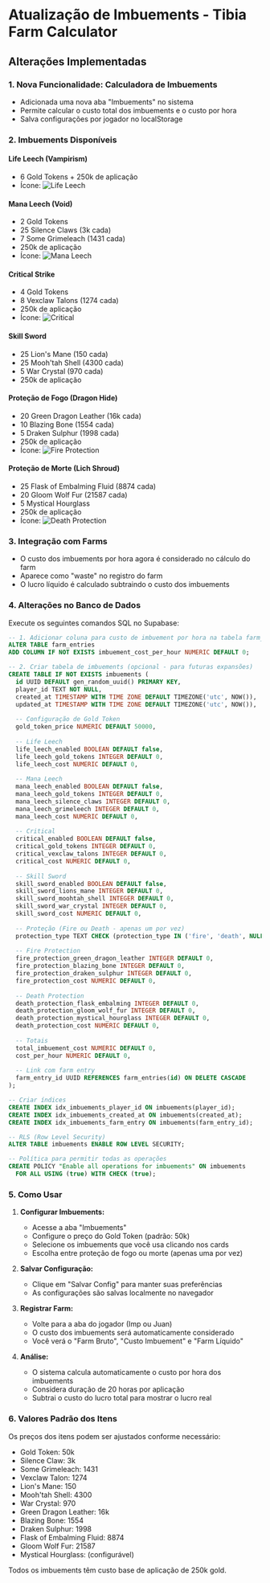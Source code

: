# Atualização de Imbuements - Tibia Farm Calculator

## Alterações Implementadas

### 1. Nova Funcionalidade: Calculadora de Imbuements
- Adicionada uma nova aba "Imbuements" no sistema
- Permite calcular o custo total dos imbuements e o custo por hora
- Salva configurações por jogador no localStorage

### 2. Imbuements Disponíveis

#### Life Leech (Vampirism)
- 6 Gold Tokens + 250k de aplicação
- Ícone: ![Life Leech](https://www.tibiawiki.com.br/images/6/6e/Vampirism_%28Roubo_de_Vida%29.gif)

#### Mana Leech (Void)
- 2 Gold Tokens
- 25 Silence Claws (3k cada)
- 7 Some Grimeleach (1431 cada)
- 250k de aplicação
- Ícone: ![Mana Leech](https://www.tibiawiki.com.br/images/4/40/Void_%28Roubo_de_Mana%29.gif)

#### Critical Strike
- 4 Gold Tokens
- 8 Vexclaw Talons (1274 cada)
- 250k de aplicação
- Ícone: ![Critical](https://www.tibiawiki.com.br/images/1/14/Strike_%28Dano_Cr%C3%ADtico%29.gif)

#### Skill Sword
- 25 Lion's Mane (150 cada)
- 25 Mooh'tah Shell (4300 cada)
- 5 War Crystal (970 cada)
- 250k de aplicação

#### Proteção de Fogo (Dragon Hide)
- 20 Green Dragon Leather (16k cada)
- 10 Blazing Bone (1554 cada)
- 5 Draken Sulphur (1998 cada)
- 250k de aplicação
- Ícone: ![Fire Protection](https://www.tibiawiki.com.br/images/3/3b/Dragon_Hide_%28Prote%C3%A7%C3%A3o_de_Fogo%29.gif)

#### Proteção de Morte (Lich Shroud)
- 25 Flask of Embalming Fluid (8874 cada)
- 20 Gloom Wolf Fur (21587 cada)
- 5 Mystical Hourglass
- 250k de aplicação
- Ícone: ![Death Protection](https://www.tibiawiki.com.br/images/4/4a/Lich_Shroud_%28Prote%C3%A7%C3%A3o_de_Morte%29.gif)

### 3. Integração com Farms
- O custo dos imbuements por hora agora é considerado no cálculo do farm
- Aparece como "waste" no registro do farm
- O lucro líquido é calculado subtraindo o custo dos imbuements

### 4. Alterações no Banco de Dados

Execute os seguintes comandos SQL no Supabase:

```sql
-- 1. Adicionar coluna para custo de imbuement por hora na tabela farm_entries
ALTER TABLE farm_entries 
ADD COLUMN IF NOT EXISTS imbuement_cost_per_hour NUMERIC DEFAULT 0;

-- 2. Criar tabela de imbuements (opcional - para futuras expansões)
CREATE TABLE IF NOT EXISTS imbuements (
  id UUID DEFAULT gen_random_uuid() PRIMARY KEY,
  player_id TEXT NOT NULL,
  created_at TIMESTAMP WITH TIME ZONE DEFAULT TIMEZONE('utc', NOW()),
  updated_at TIMESTAMP WITH TIME ZONE DEFAULT TIMEZONE('utc', NOW()),
  
  -- Configuração de Gold Token
  gold_token_price NUMERIC DEFAULT 50000,
  
  -- Life Leech
  life_leech_enabled BOOLEAN DEFAULT false,
  life_leech_gold_tokens INTEGER DEFAULT 0,
  life_leech_cost NUMERIC DEFAULT 0,
  
  -- Mana Leech  
  mana_leech_enabled BOOLEAN DEFAULT false,
  mana_leech_gold_tokens INTEGER DEFAULT 0,
  mana_leech_silence_claws INTEGER DEFAULT 0,
  mana_leech_grimeleech INTEGER DEFAULT 0,
  mana_leech_cost NUMERIC DEFAULT 0,
  
  -- Critical
  critical_enabled BOOLEAN DEFAULT false,
  critical_gold_tokens INTEGER DEFAULT 0,
  critical_vexclaw_talons INTEGER DEFAULT 0,
  critical_cost NUMERIC DEFAULT 0,
  
  -- Skill Sword
  skill_sword_enabled BOOLEAN DEFAULT false,
  skill_sword_lions_mane INTEGER DEFAULT 0,
  skill_sword_moohtah_shell INTEGER DEFAULT 0,
  skill_sword_war_crystal INTEGER DEFAULT 0,
  skill_sword_cost NUMERIC DEFAULT 0,
  
  -- Proteção (Fire ou Death - apenas um por vez)
  protection_type TEXT CHECK (protection_type IN ('fire', 'death', NULL)),
  
  -- Fire Protection
  fire_protection_green_dragon_leather INTEGER DEFAULT 0,
  fire_protection_blazing_bone INTEGER DEFAULT 0,
  fire_protection_draken_sulphur INTEGER DEFAULT 0,
  fire_protection_cost NUMERIC DEFAULT 0,
  
  -- Death Protection
  death_protection_flask_embalming INTEGER DEFAULT 0,
  death_protection_gloom_wolf_fur INTEGER DEFAULT 0,
  death_protection_mystical_hourglass INTEGER DEFAULT 0,
  death_protection_cost NUMERIC DEFAULT 0,
  
  -- Totais
  total_imbuement_cost NUMERIC DEFAULT 0,
  cost_per_hour NUMERIC DEFAULT 0,
  
  -- Link com farm entry
  farm_entry_id UUID REFERENCES farm_entries(id) ON DELETE CASCADE
);

-- Criar índices
CREATE INDEX idx_imbuements_player_id ON imbuements(player_id);
CREATE INDEX idx_imbuements_created_at ON imbuements(created_at);
CREATE INDEX idx_imbuements_farm_entry ON imbuements(farm_entry_id);

-- RLS (Row Level Security)
ALTER TABLE imbuements ENABLE ROW LEVEL SECURITY;

-- Política para permitir todas as operações
CREATE POLICY "Enable all operations for imbuements" ON imbuements
  FOR ALL USING (true) WITH CHECK (true);
```

### 5. Como Usar

1. **Configurar Imbuements:**
   - Acesse a aba "Imbuements"
   - Configure o preço do Gold Token (padrão: 50k)
   - Selecione os imbuements que você usa clicando nos cards
   - Escolha entre proteção de fogo ou morte (apenas uma por vez)

2. **Salvar Configuração:**
   - Clique em "Salvar Config" para manter suas preferências
   - As configurações são salvas localmente no navegador

3. **Registrar Farm:**
   - Volte para a aba do jogador (Imp ou Juan)
   - O custo dos imbuements será automaticamente considerado
   - Você verá o "Farm Bruto", "Custo Imbuement" e "Farm Líquido"

4. **Análise:**
   - O sistema calcula automaticamente o custo por hora dos imbuements
   - Considera duração de 20 horas por aplicação
   - Subtrai o custo do lucro total para mostrar o lucro real

### 6. Valores Padrão dos Itens

Os preços dos itens podem ser ajustados conforme necessário:

- Gold Token: 50k
- Silence Claw: 3k
- Some Grimeleach: 1431
- Vexclaw Talon: 1274
- Lion's Mane: 150
- Mooh'tah Shell: 4300
- War Crystal: 970
- Green Dragon Leather: 16k
- Blazing Bone: 1554
- Draken Sulphur: 1998
- Flask of Embalming Fluid: 8874
- Gloom Wolf Fur: 21587
- Mystical Hourglass: (configurável)

Todos os imbuements têm custo base de aplicação de 250k gold.